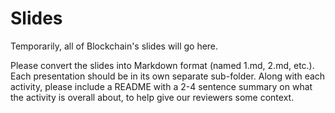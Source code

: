 # Slides

Temporarily, all of Blockchain's slides will go here.

Please convert the slides into Markdown format (named 1.md, 2.md, etc.). Each presentation should be in its own separate sub-folder. Along with each activity, please include a README with a 2-4 sentence summary on what the activity is overall about, to help give our reviewers some context.